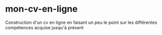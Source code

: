 # mon-cv-en-ligne

Construction d'un cv en ligne en faisant un peu le point sur les différentes compétences acquise jusqu'à présent
